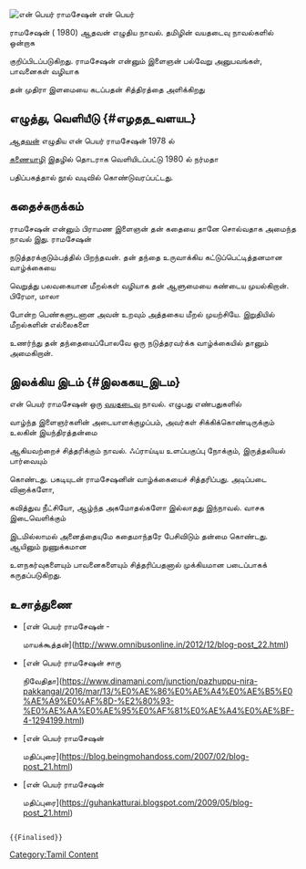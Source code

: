 ![என் பெயர் ராமசேஷன்](என்_பெயர்_ராமசேஷன்.jpg "என் பெயர் ராமசேஷன்") என் பெயர்
ராமசேஷன் ( 1980) ஆதவன் எழுதிய நாவல். தமிழின் வயதடைவு நாவல்களில் ஒன்றாக
குறிப்பிடப்படுகிறது. ராமசேஷன் என்னும் இளைஞன் பல்வேறு அனுபவங்கள், பாவனைகள் வழியாக
தன் முதிரா இளமையை கடப்பதன் சித்திரத்தை அளிக்கிறது

## எழுத்து, வெளியீடு {#எழதத_வளயட}

[ஆதவன்](ஆதவன் "wikilink") எழுதிய என் பெயர் ராமசேஷன் 1978 ல்
[கணையாழி](கணையாழி "wikilink") இதழில் தொடராக வெளியிடப்பட்டு 1980 ல் நர்மதா
பதிப்பகத்தால் நூல் வடிவில் கொண்டுவரப்பட்டது.

## கதைச்சுருக்கம்

ராமசேஷன் என்னும் பிராமண இளைஞன் தன் கதையை தானே சொல்வதாக அமைந்த நாவல் இது. ராமசேஷன்
நடுத்தரக்குடும்பத்தில் பிறந்தவன். தன் தந்தை உருவாக்கிய கட்டுப்பெட்டித்தனமான வாழ்க்கையை
வெறுத்து பலவகையான மீறல்கள் வழியாக தன் ஆளுமையை கண்டைய முயல்கிறான். பிரேமா, மாலா
போன்ற பெண்களுடனான அவன் உறவும் அத்தகைய மீறல் முயற்சியே. இறுதியில் மீறல்களின் எல்லைகளை
உணர்ந்து தன் தந்தையைப்போலவே ஒரு நடுத்தரவர்க்க வாழ்க்கையில் தானும் அமைகிறான்.

## இலக்கிய இடம் {#இலககய_இடம}

என் பெயர் ராமசேஷன் ஒரு [வயதடைவு](வயதடைவு "wikilink") நாவல். எழுபது எண்பதுகளில்
வாழ்ந்த இளைஞர்களின் அடையாளக்குழப்பம், அவர்கள் சிக்கிக்கொண்டிருக்கும் உலகின் இயந்திரத்தன்மை
ஆகியவற்றைச் சித்தரிக்கும் நாவல். ஃப்ராய்டிய உளப்பகுப்பு நோக்கும், இருத்தலியல் பார்வையும்
கொண்டது. பகடியுடன் ராமசேஷனின் வாழ்க்கையைச் சித்தரிப்பது. அடிப்படை வினாக்களோ,
கவித்துவ நீட்சியோ, ஆழ்ந்த அகமோதல்களோ இல்லாதது இந்நாவல். வாசக இடைவெளிக்கும்
இடமில்லாமல் அனைத்தையுமே கதைமாந்தரே பேசிவிடும் தன்மை கொண்டது. ஆயினும் நுணுக்கமான
உளநகர்வுகளையும் பாவனைகளையும் சித்தரிப்பதனால் முக்கியமான படைப்பாகக் கருதப்படுகிறது.

## உசாத்துணை

-   [என் பெயர் ராமசேஷன் -
    மாயக்கூத்தன்](http://www.omnibusonline.in/2012/12/blog-post_22.html)
-   [என் பெயர் ராமசேஷன் சாரு
    நிவேதிதா](https://www.dinamani.com/junction/pazhuppu-nira-pakkangal/2016/mar/13/%E0%AE%86%E0%AE%A4%E0%AE%B5%E0%AE%A9%E0%AF%8D-%E2%80%93-%E0%AE%AA%E0%AE%95%E0%AF%81%E0%AE%A4%E0%AE%BF-4-1294199.html)
-   [என் பெயர் ராமசேஷன்
    மதிப்புரை](https://blog.beingmohandoss.com/2007/02/blog-post_21.html)
-   [என் பெயர் ராமசேஷன்
    மதிப்புரை](https://guhankatturai.blogspot.com/2009/05/blog-post_21.html)

```{=mediawiki}
{{Finalised}}
```
[Category:Tamil Content](Category:Tamil_Content "wikilink")
